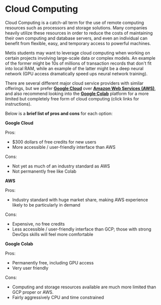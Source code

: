 # Cloud Computing

Cloud Computing is a catch-all term for the use of remote computing resources such as processors and storage solutions. Many companies heavily utilize these resources in order to reduce the costs of maintaining their own computing and database servers, and even an individual can benefit from flexible, easy, and temporary access to powerful machines.    

Metis students may want to leverage cloud computing when working on certain projects involving large-scale data or complex models. An example of the former might be 10s of millions of transaction records that don't fit into local RAM, while an example of the latter might be a deep neural network (GPU access dramatically speed ups neural network training). 

There are several different major cloud service providers with similar offerings, but we prefer [**Google Cloud**](./gcp-setup/readme.md) over [**Amazon Web Services (AWS)**](./aws-setup/readme.md), and also recommend looking into the [**Google Colab**](./google-colab-instructions/readme.md) platform for a more limited but completely free form of cloud computing (click links for instructions).   

Below is a **brief list of pros and cons** for each option:

**Google Cloud**

Pros:

 - $300 dollars of free credits for new users
 - More accessible / user-friendly interface than AWS
   
Cons:

  - Not yet as much of an industry standard as AWS
  - Not permanently free like Colab

**AWS**

Pros:
  - Industry standard with huge market share, making AWS experience likely to be particularly in demand
   
Cons:
  - Expensive, no free credits
  - Less accessible / user-friendly interface than GCP; those with strong DevOps skills will feel more comfortable

**Google Colab**

Pros:

  - Permanently free, including GPU access
  - Very user friendly

Cons:

  - Computing and storage resources available are much more limited than GCP proper or AWS. 
  - Fairly aggressively CPU and time constrained



